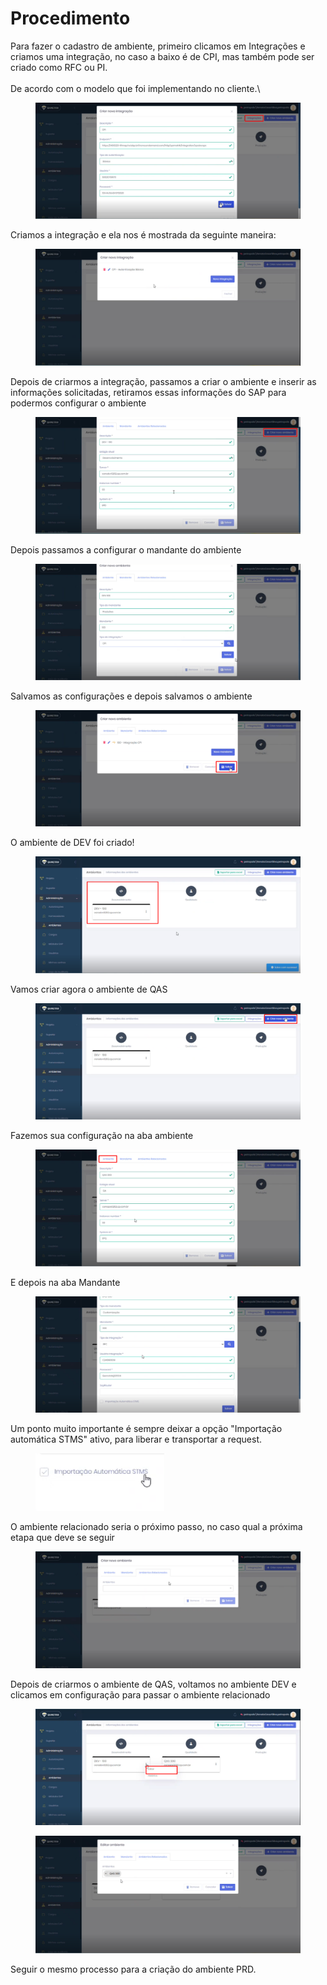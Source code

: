 # Procedimento

Para fazer o cadastro de ambiente, primeiro clicamos em Integrações e criamos uma integração, no caso a baixo é de CPI, mas também pode ser criado como RFC ou PI.\
\
De acordo com o modelo que foi implementando no cliente.\


<figure><img src="../../.gitbook/assets/image (105).png" alt=""><figcaption></figcaption></figure>

Criamos a integração e ela nos é mostrada da seguinte maneira:

<figure><img src="../../.gitbook/assets/image (107).png" alt=""><figcaption></figcaption></figure>

Depois de criarmos a integração, passamos a criar o ambiente e inserir as informações solicitadas, retiramos essas informações do SAP para podermos configurar o ambiente

<figure><img src="../../.gitbook/assets/image (109).png" alt=""><figcaption></figcaption></figure>

Depois passamos a configurar o mandante do ambiente

<figure><img src="../../.gitbook/assets/image (111).png" alt=""><figcaption></figcaption></figure>

Salvamos as configurações e depois salvamos o ambiente

<figure><img src="../../.gitbook/assets/image (112).png" alt=""><figcaption></figcaption></figure>

O ambiente de DEV foi criado!

<figure><img src="../../.gitbook/assets/image (113).png" alt=""><figcaption></figcaption></figure>

Vamos criar agora o ambiente de QAS

<figure><img src="../../.gitbook/assets/image (114).png" alt=""><figcaption></figcaption></figure>

Fazemos sua configuração na aba ambiente&#x20;

<figure><img src="../../.gitbook/assets/image (115).png" alt=""><figcaption></figcaption></figure>

E depois na aba Mandante

<figure><img src="../../.gitbook/assets/image (116).png" alt=""><figcaption></figcaption></figure>

Um ponto muito importante é sempre deixar a opção "Importação automática STMS" ativo, para liberar e transportar a request.

<figure><img src="../../.gitbook/assets/image (118).png" alt=""><figcaption></figcaption></figure>

O ambiente relacionado seria o próximo passo, no caso qual a próxima etapa que deve se seguir

<figure><img src="../../.gitbook/assets/image (119).png" alt=""><figcaption></figcaption></figure>

Depois de criarmos o ambiente de QAS, voltamos no ambiente DEV e clicamos em configuração para passar o ambiente relacionado

<figure><img src="../../.gitbook/assets/image (120).png" alt=""><figcaption></figcaption></figure>

<figure><img src="../../.gitbook/assets/image (121).png" alt=""><figcaption></figcaption></figure>

Seguir o mesmo processo para a criação do ambiente PRD.
